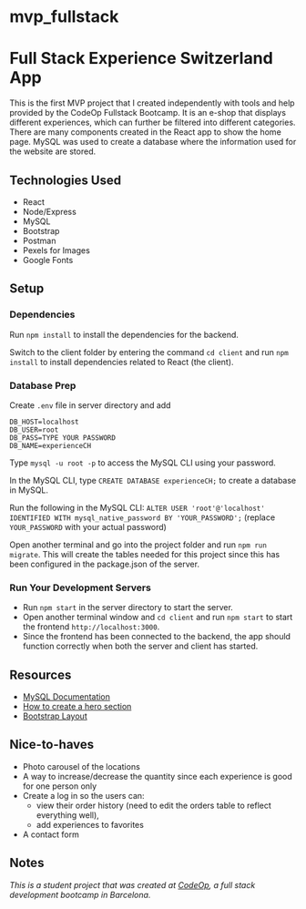 # mvp_fullstack

# Full Stack Experience Switzerland App

This is the first MVP project that I created independently with tools and help provided by the CodeOp Fullstack Bootcamp. It is an e-shop that displays different experiences, which can further be filtered into different categories. There are many components created in the React app to show the home page. MySQL was used to create a database where the information used for the website are stored.

## Technologies Used
- React
- Node/Express
- MySQL
- Bootstrap
- Postman
- Pexels for Images
- Google Fonts

## Setup

### Dependencies

Run `npm install` to install the dependencies for the backend.

Switch to the client folder by entering the command `cd client` and run `npm install` to install dependencies related to React (the client).

### Database Prep

Create `.env` file in server directory and add

```
DB_HOST=localhost
DB_USER=root
DB_PASS=TYPE YOUR PASSWORD
DB_NAME=experienceCH
```

Type `mysql -u root -p` to access the MySQL CLI using your password.

In the MySQL CLI, type `CREATE DATABASE experienceCH;` to create a database in MySQL.

Run the following in the MySQL CLI: `ALTER USER 'root'@'localhost' IDENTIFIED WITH mysql_native_password BY 'YOUR_PASSWORD';` (replace `YOUR_PASSWORD` with your actual password)

Open another terminal and go into the project folder and run `npm run migrate`. This will create the tables needed for this project since this has been configured in the package.json of the server.

### Run Your Development Servers

- Run `npm start` in the server directory to start the server.
- Open another terminal window and `cd client` and run `npm start` to start the frontend `http://localhost:3000`.
- Since the frontend has been connected to the backend, the app should function correctly when both the server and client has started.

## Resources
- [MySQL Documentation](https://dev.mysql.com/doc/mysqld-version-reference/en/keywords-8-0.html#keywords-8-0-detailed-I)
- [How to create a hero section](https://www.youtube.com/watch?v=fs923Mu5EXY&ab_channel=WEBCIFAR)
- [Bootstrap Layout](https://getbootstrap.com/docs/4.0/layout/grid/)

## Nice-to-haves
- Photo carousel of the locations
- A way to increase/decrease the quantity since each experience is good for one person only
- Create a log in so the users can: 
  - view their order history (need to edit the orders table to reflect everything well),
  - add experiences to favorites
- A contact form

## Notes

_This is a student project that was created at [CodeOp](http://CodeOp.tech), a full stack development bootcamp in Barcelona._
